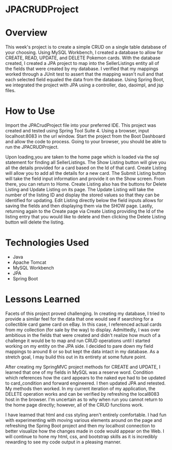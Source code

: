 # JPACRUDProject

# Overview

This week's project is to create a simple CRUD on a single table database of your choosing.  Using MySQL Workbench, I created a database to allow for CREATE, READ, UPDATE, and DELETE Pokemon cards. With the database created, I created a JPA project to map into the SellerListings entity all of the fields that were created by my database.  I verified that my mappings worked through a JUnit test to assert that the mapping wasn't null and that each selected field equaled the data from the database.  Using Spring Boot, we integrated the project with JPA using a controller, dao, daoimpl, and jsp files.

# How to Use
Import the JPACrudProject file into your preferred IDE.  This project was created and tested using Spring Tool Suite 4.  Using a browser, input localhost:8083 in the url window.  Start the project from the Boot Dashboard and allow the code to process.  Going to your browser, you should be able to run the JPACRUDProject.  

Upon loading,you are taken to the home page which is loaded via the sql statement for finding all SellerListings.  The Show Listing button will give you all the details provided for a card based on the Id of that card.  Create Listing will allow you to add all the details for a new card.  The Submit Listing button will take the field input information and provide it on the Show screen.  From there, you can return to Home.  Create Listing also has the buttons for Delete Listing and Update Listing on its page.  The Update Listing will take the number of the listing ID and display the stored values so that they can be identified for updating.  Edit Listing directly below the field inputs allows for saving the fields and then displaying them via the SHOW page.  Lastly, returning again to the Create page via Create Listing providing the Id of the listing entry that you would like to delete and then clicking the Delete Listing button will delete the listing.

# Technologies Used

* Java
* Apache Tomcat
* MySQL Workbench
* JPA
* Spring Boot

# Lessons Learned

Facets of this project proved challenging.  In creating my database, I tried to provide a similar feel for the data that one would see if searching for a collectible card game card on eBay.  In this case, I referenced actual cards from my collection (for sale by the way) to display.  Admittedly, I was over ambitious in the fields that were created and didn't realize how much of a challenge it would be to map and run CRUD operations until I started working on my entity on the JPA side.  I decided to pare down my field mappings to around 8 or so but kept the data intact in my database.  As a stretch goal, I may build this out in its entirety at some future point.  

After creating my SpringMVC project methods for CREATE and UPDATE, I learned that one of my fields in MySQL was a reserve word.  Condition which references how the card appears to the naked eye had to be updated to card_condition and forward engineered.  I then updated JPA and retested.  My methods then worked.  In my current iteration of my application, the DELETE operation works and can be verified by refreshing the local8083 host in the browser.  I'm uncertain as to why when run you cannot return to the home page directly; however, all of the CRUD functions work.

I have learned that html and css styling aren't entirely comfortable. I had fun with experimenting with moving various elements around on the page and refreshing the Spring Boot project and then my localhost connection to better visualize how the changes made in code would appear on the Web.  I will continue to hone my html, css, and bootstrap skills as it is incredibly rewarding to see my code output in a pleasing manner.
